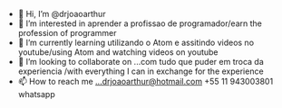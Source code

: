 - 👋 Hi, I’m @drjoaoarthur
- 👀 I’m interested in aprender a profissao de programador/earn the profession of programmer
- 🌱 I’m currently learning utilizando o Atom e assitindo videos no youtube/using Atom and watching videos on youtube
- 💞️ I’m looking to collaborate on ...com tudo que puder em troca da experiencia /with everything I can in exchange for the experience
- 📫 How to reach me ...drjoaoarthur@hotmail.com   +55 11 943003801 whatsapp 

<!---
drjoaoarthur/drjoaoarthur is a ✨ special ✨ repository because its `README.md` (this file) appears on your GitHub profile.
You can click the Preview link to take a look at your changes.
--->
